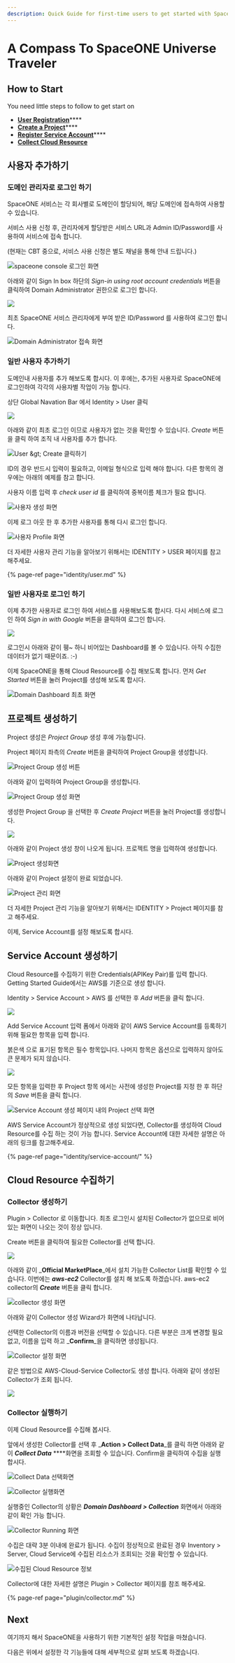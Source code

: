 ```yaml
---
description: Quick Guide for first-time users to get started with SpaceONE.
---
```


# A Compass To SpaceONE Universe Traveler

## How to Start  <a id="overview"></a>

You need little steps to follow to get start on 

* [**User Registr**](getting-started-2.md#adding-user)[**ation**](getting-started-2.md#adding-user)\*\*\*\*
* [**Create a Project**](getting-started-2.md#creating-project)\*\*\*\*
* [**Register Service Account**](getting-started-2.md#creating-service-account)\*\*\*\*
* [**Collect Cloud Resource** ](getting-started-2.md#discovering-cloud-resource)



## 사용자 추가하기 <a id="adding-user"></a>

### 도메인 관리자로 로그인 하기

SpaceONE 서비스는 각 회사별로 도메인이 할당되어, 해당 도메인에 접속하여 사용할 수 있습니다. 

서비스 사용 신청 후, 관리자에게 할당받은 서비스 URL과 Admin ID/Password를 사용하여 서비스에 접속 합니다.

\(현재는 CBT 중으로, 서비스 사용 신청은 별도 채널을 통해 안내 드립니다.\)  

![spaceone console &#xB85C;&#xADF8;&#xC778; &#xD654;&#xBA74;](.gitbook/assets/2020-07-31-3.42.25.png)

아래와 같이 Sign In box 하단의 _Sign-in using root account credentials_ 버튼을 클릭하여 Domain Administrator 권한으로 로그인 합니다. 

![](.gitbook/assets/2020-07-31-3.43.11.png)

최초 SpaceONE 서비스 관리자에게 부여 받은 ID/Password 를 사용하여 로그인 합니다. 

![Domain Administrator &#xC811;&#xC18D; &#xD654;&#xBA74;](.gitbook/assets/2020-07-31-3.44.00.png)



### 일반 사용자 추가하기

도메인내 사용자를 추가 해보도록 합시다. 이 후에는, 추가된 사용자로 SpaceONE에 로그인하여 각각의 사용자별 작업이 가능 합니다. 

 상단 Global Navation Bar 에서 Identity &gt; User 클릭 

![](.gitbook/assets/2020-07-31-3.46.38.png)

아래와 같이 최초 로그인 이므로 사용자가 없는 것을 확인할 수 있습니다. _Create_ 버튼을 클릭 하여 조직 내 사용자를 추가 합니다.

![User &amp;gt; Create &#xD074;&#xB9AD;&#xD558;&#xAE30;](.gitbook/assets/2020-07-31-3.48.11.png)

ID의 경우 반드시 입력이 필요하고, 이메일 형식으로 입력 해야 합니다. 다른 항목의 경우에는 아래의 예제를 참고 합니다. 

사용자 이름 입력 후 _check user id_ 를 클릭하여 중복이름 체크가 필요 합니다. 

![&#xC0AC;&#xC6A9;&#xC790; &#xC0DD;&#xC131; &#xD654;&#xBA74;](.gitbook/assets/2020-07-31-3.50.40.png)

이제 로그 아웃 한 후 추가한 사용자를 통해 다시 로그인 합니다. 

![&#xC0AC;&#xC6A9;&#xC790; Profile &#xD654;&#xBA74;](.gitbook/assets/2020-07-31-3.52.50.png)

더 자세한 사용자 관리 기능을 알아보기 위해서는 IDENTITY &gt; USER 페이지를 참고 해주세요. 

{% page-ref page="identity/user.md" %}



 

### 일반 사용자로 로그인 하기

이제 추가한 사용자로 로그인 하여 서비스를 사용해보도록 합시다. 다시 서비스에 로그인 하여 _Sign in with Google_ 버튼을 클릭하여 로그인 합니다. 

![](.gitbook/assets/2020-08-03-11.07.25.png)

로그인시 아래와 같이 휑~ 하니 비어있는 Dashboard를 볼 수 있습니다. 아직 수집한 데이터가 없기 때문이죠. :-\)

이제 SpaceONE을 통해 Cloud Resource를 수집 해보도록 합니다. 먼저 _Get Started_ 버튼을 눌러 Project를 생성해 보도록 합시다. 

![Domain Dashboard &#xCD5C;&#xCD08; &#xD654;&#xBA74;](.gitbook/assets/2020-08-03-11.12.14.png)



## 프로젝트 생성하기   <a id="creating-project"></a>

Project 생성은 _Project Group_ 생성 후에 가능합니다. 

Project 페이지 좌측의 _Create_ 버튼을 클릭하여 Project Group을 생성합니다. 

![Project Group &#xC0DD;&#xC131; &#xBC84;&#xD2BC;](.gitbook/assets/2020-08-03-11.18.38.png)

아래와 같이 입력하여 Project Group을 생성합니다.

![Project Group &#xC0DD;&#xC131; &#xD654;&#xBA74;](.gitbook/assets/2020-08-03-11.20.02.png)

생성한 Project Group 을 선택한 후 _Create Project_ 버튼을 눌러 Project를 생성합니다. 

![](.gitbook/assets/2020-08-03-11.31.43.png)

아래와 같이 Project 생성 창이 나오게 됩니다. 프로젝트 명을 입력하여 생성합니다. 

![Project &#xC0DD;&#xC131;&#xD654;&#xBA74;](.gitbook/assets/2020-08-03-11.33.06.png)

아래와 같이 Project 설정이 완료 되었습니다. 

![Project &#xAD00;&#xB9AC; &#xD654;&#xBA74;](.gitbook/assets/2020-08-03-11.37.38.png)

더 자세한 Project 관리 기능을 알아보기 위해서는 IDENTITY &gt; Project 페이지를 참고 해주세요.

이제, Service Account를 설정 해보도록 합시다. 



## Service Account 생성하기 <a id="creating-service-account"></a>

Cloud Resource를 수집하기 위한 Credentials\(APIKey Pair\)를 입력 합니다. Getting Started Guide에서는 AWS를 기준으로 생성 합니다. 

Identity &gt; Service Account &gt; AWS 를 선택한 후 _Add_ 버튼을 클릭 합니다. 

![](.gitbook/assets/2020-08-03-3.39.10.png)

Add Service Account 입력 폼에서 아래와 같이 AWS Service Account를 등록하기 위해 필요한 항목을 입력 합니다. 

붉은색 으로 표기된 항목은 필수 항목입니다. 나머지 항목은 옵션으로 입력하지 않아도 큰 문제가 되지 않습니다. 

![](.gitbook/assets/2020-08-03-3.50.06.png)

 모든 항목을 입력한 후 Project 항목 에서는 사전에 생성한 Project를 지정 한 후 하단의 _Save_ 버튼을 클릭 합니다. 

![Service Account &#xC0DD;&#xC131; &#xD398;&#xC774;&#xC9C0; &#xB0B4;&#xC758; Project &#xC120;&#xD0DD; &#xD654;&#xBA74;](.gitbook/assets/2020-08-03-3.47.38.png)

AWS Service Account가 정상적으로 생성 되었다면, Collector를 생성하여 Cloud Resource를 수집 하는 것이 가능 합니다. Service Account에 대한 자세한 설명은 아래의 링크를 참고해주세요.  

{% page-ref page="identity/service-account/" %}



## Cloud Resource 수집하기 <a id="discovering-cloud-resource"></a>

### Collector 생성하기

Plugin &gt; Collector 로 이동합니다. 최초 로그인시 설치된 Collector가 없으므로 비어있는 화면이 나오는 것이 정상 입니다. 

Create 버튼을 클릭하여 필요한 Collector를 선택 합니다. 

![](.gitbook/assets/2020-08-03-4.18.54.png)

아래와 같이 _**Official MarketPlace**_에서 설치 가능한 Collector List를 확인할 수 있습니다. 이번에는 _**aws-ec2**_ Collector를 설치 해 보도록 하겠습니다. aws-ec2 collector의 _**Create**_ 버튼을 클릭 합니다. 

![collector &#xC0DD;&#xC131; &#xD654;&#xBA74;](.gitbook/assets/2020-08-03-4.19.39.png)

아래와 같이 Collector 생성 Wizard가 화면에 나타납니다. 

선택한 Collector의 이름과 버전을 선택할 수 있습니다. 다른 부분은 크게 변경할 필요 없고, 이름을 입력 하고 _**Confirm**_을 클릭하면 생성됩니다. 

![Collector &#xC124;&#xC815; &#xD654;&#xBA74;](.gitbook/assets/2020-08-03-4.22.39.png)

같은 방법으로 AWS-Cloud-Service Collector도 생성 합니다. 아래와 같이 생성된 Collector가 조회 됩니다. 

![](.gitbook/assets/2020-08-03-4.33.11.png)

### 

### Collector 실행하기 

이제 Cloud Resource를 수집해 봅시다. 

앞에서 생성한 Collector를 선택 후 _**Action &gt; Collect Data**_를 클릭 하면 아래와 같이 _**Collect Data**_ ****화면을 조회할 수 있습니다. Confirm을 클릭하여 수집을 실행 합시다. 

![Collect Data &#xC120;&#xD0DD;&#xD654;&#xBA74;](.gitbook/assets/2020-08-03-4.42.48.png)

![Collector &#xC2E4;&#xD589;&#xD654;&#xBA74;](.gitbook/assets/2020-08-03-4.41.59.png)

실행중인 Collector의 상황은 _**Domain Dashboard &gt; Collection**_ 화면에서 아래와 같이 확인 가능 합니다.  

![Collector Running &#xD654;&#xBA74;](.gitbook/assets/2020-08-03-4.46.13.png)

수집은 대략 3분 이내에 완료가 됩니다. 수집이 정상적으로 완료된 경우 Inventory &gt; Server, Cloud Service에 수집된 리소스가 조회되는 것을 확인할 수 있습니다. 

![&#xC218;&#xC9D1;&#xB41C; Cloud Resource &#xC815;&#xBCF4;](.gitbook/assets/2020-08-03-4.51.30.png)

Collector에 대한 자세한 설명은 Plugin &gt; Collector 페이지를 참조 해주세요.

{% page-ref page="plugin/collector.md" %}



## Next 

여기까지 해서 SpaceONE을 사용하기 위한 기본적인 설정 작업을 마쳤습니다.

다음은 위에서 설정한 각 기능들에 대해 세부적으로 살펴 보도록 하겠습니다.

  

